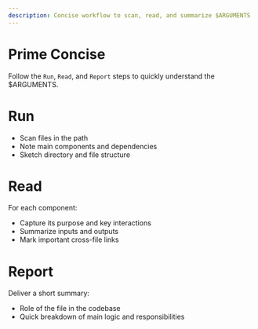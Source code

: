 ```yaml
---
description: Concise workflow to scan, read, and summarize $ARGUMENTS
---
```


# Prime Concise

Follow the `Run`, `Read`, and `Report` steps to quickly understand the $ARGUMENTS.

# Run

- Scan files in the path
- Note main components and dependencies
- Sketch directory and file structure

# Read

For each component:

- Capture its purpose and key interactions
- Summarize inputs and outputs
- Mark important cross-file links

# Report

Deliver a short summary:

- Role of the file in the codebase
- Quick breakdown of main logic and responsibilities
